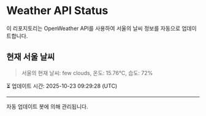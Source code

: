 
# Weather API Status

이 리포지토리는 OpenWeather API를 사용하여 서울의 날씨 정보를 자동으로 업데이트합니다.

## 현재 서울 날씨
> 서울의 현재 날씨: few clouds, 온도: 15.76°C, 습도: 72%

⏳ 업데이트 시간: 2025-10-23 09:29:28 (UTC)

---
자동 업데이트 봇에 의해 관리됩니다.
